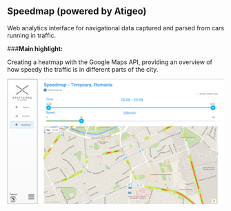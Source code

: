 ## Speedmap (powered by Atigeo)

Web analytics interface for navigational data captured and parsed from cars running in traffic.

###__Main highlight:__

Creating a heatmap with the Google Maps API, providing an overview of how speedy the traffic is in different parts of the city.


![Atigeo Speedmap](https://github.com/saibot94/atigeo-speedmap/blob/master/screenshots/atigeo-speedmap-fullscreen-jpeg.jpg)

